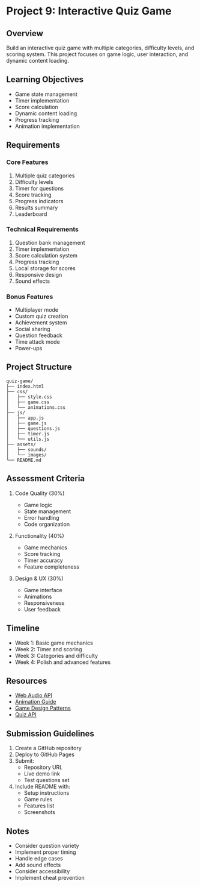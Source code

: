 # Project 9: Interactive Quiz Game

## Overview
Build an interactive quiz game with multiple categories, difficulty levels, and scoring system. This project focuses on game logic, user interaction, and dynamic content loading.

## Learning Objectives
- Game state management
- Timer implementation
- Score calculation
- Dynamic content loading
- Progress tracking
- Animation implementation

## Requirements

### Core Features
1. Multiple quiz categories
2. Difficulty levels
3. Timer for questions
4. Score tracking
5. Progress indicators
6. Results summary
7. Leaderboard

### Technical Requirements
1. Question bank management
2. Timer implementation
3. Score calculation system
4. Progress tracking
5. Local storage for scores
6. Responsive design
7. Sound effects

### Bonus Features
- Multiplayer mode
- Custom quiz creation
- Achievement system
- Social sharing
- Question feedback
- Time attack mode
- Power-ups

## Project Structure
```
quiz-game/
├── index.html
├── css/
│   ├── style.css
│   ├── game.css
│   └── animations.css
├── js/
│   ├── app.js
│   ├── game.js
│   ├── questions.js
│   ├── timer.js
│   └── utils.js
├── assets/
│   ├── sounds/
│   └── images/
└── README.md
```

## Assessment Criteria
1. Code Quality (30%)
   - Game logic
   - State management
   - Error handling
   - Code organization

2. Functionality (40%)
   - Game mechanics
   - Score tracking
   - Timer accuracy
   - Feature completeness

3. Design & UX (30%)
   - Game interface
   - Animations
   - Responsiveness
   - User feedback

## Timeline
- Week 1: Basic game mechanics
- Week 2: Timer and scoring
- Week 3: Categories and difficulty
- Week 4: Polish and advanced features

## Resources
- [Web Audio API](https://developer.mozilla.org/en-US/docs/Web/API/Web_Audio_API)
- [Animation Guide](https://developer.mozilla.org/en-US/docs/Web/API/Web_Animations_API)
- [Game Design Patterns](https://gameprogrammingpatterns.com/)
- [Quiz API](https://opentdb.com/api_config.php)

## Submission Guidelines
1. Create a GitHub repository
2. Deploy to GitHub Pages
3. Submit:
   - Repository URL
   - Live demo link
   - Test questions set
4. Include README with:
   - Setup instructions
   - Game rules
   - Features list
   - Screenshots

## Notes
- Consider question variety
- Implement proper timing
- Handle edge cases
- Add sound effects
- Consider accessibility
- Implement cheat prevention 